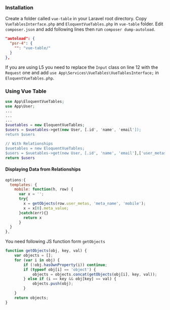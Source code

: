 ### Installation

Create a folder called `vue-table` in your Laravel root directory. Copy `VueTablesInterface.php` and `EloquentVueTables.php` in `vue-table` folder. Edit `composer.json` and add following lines then run `composer dump-autoload`.

```json
"autoload": {
  "psr-4": {
    "": "vue-table/"
  }
},
```

If you are using L5 you need to replace the `Input` class on line 12 with the `Request` one and add `use App\Services\VueTables\VueTablesInterface;` in `EloquentVueTables.php`.


### Using Vue Table
```php
use App\EloquentVueTables;
use App\User;
...
...
...
$vuetables = new EloquentVueTables;
$users = $vuetables->get(new User, [.id', 'name', 'email']);
return $users

// With Relationships
$vuetables = new EloquentVueTables;
$users = $vuetables->get(new User, [.id', 'name', 'email'],['user_metas']);
return $users
```

#### Displaying Data from Relationships 
```js
options:{
  templates: {
    mobile: function(h, row) {
      var x = '';
      try{
        x = getObjects(row.user_metas, 'meta_name', 'mobile');
        x = x[0].meta_value;
      }catch(err){}
        return x
      }
  }
},
```

You need following JS function form `getObjects`
```js
function getObjects(obj, key, val) {
    var objects = [];
    for (var i in obj) {
        if (!obj.hasOwnProperty(i)) continue;
        if (typeof obj[i] == 'object') {
            objects = objects.concat(getObjects(obj[i], key, val));
        } else if (i == key && obj[key] == val) {
            objects.push(obj);
        }
    }
    return objects;
}
```
